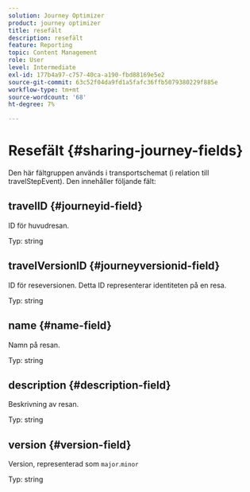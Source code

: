 ```yaml
---
solution: Journey Optimizer
product: journey optimizer
title: resefält
description: resefält
feature: Reporting
topic: Content Management
role: User
level: Intermediate
exl-id: 177b4a97-c757-40ca-a190-fbd88169e5e2
source-git-commit: 63c52f04da9fd1a5fafc36ffb5079380229f885e
workflow-type: tm+mt
source-wordcount: '68'
ht-degree: 7%

---
```


# Resefält {#sharing-journey-fields}

Den här fältgruppen används i transportschemat (i relation till travelStepEvent). Den innehåller följande fält:

## travelID {#journeyid-field}

ID för huvudresan.

Typ: string

## travelVersionID {#journeyversionid-field}

ID för reseversionen. Detta ID representerar identiteten på en resa.

Typ: string

## name {#name-field}

Namn på resan.

Typ: string

## description {#description-field}

Beskrivning av resan.

Typ: string

## version {#version-field}

Version, representerad som `major`.`minor`

Typ: string
